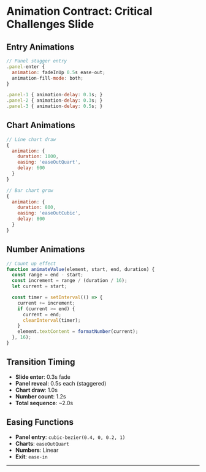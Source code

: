 # Animation Contract: Critical Challenges Slide

## Entry Animations
```javascript
// Panel stagger entry
.panel-enter {
  animation: fadeInUp 0.5s ease-out;
  animation-fill-mode: both;
}

.panel-1 { animation-delay: 0.1s; }
.panel-2 { animation-delay: 0.3s; }
.panel-3 { animation-delay: 0.5s; }
```

## Chart Animations
```javascript
// Line chart draw
{
  animation: {
    duration: 1000,
    easing: 'easeOutQuart',
    delay: 600
  }
}

// Bar chart grow
{
  animation: {
    duration: 800,
    easing: 'easeOutCubic',
    delay: 800
  }
}
```

## Number Animations
```javascript
// Count up effect
function animateValue(element, start, end, duration) {
  const range = end - start;
  const increment = range / (duration / 16);
  let current = start;

  const timer = setInterval(() => {
    current += increment;
    if (current >= end) {
      current = end;
      clearInterval(timer);
    }
    element.textContent = formatNumber(current);
  }, 16);
}
```

## Transition Timing
- **Slide enter**: 0.3s fade
- **Panel reveal**: 0.5s each (staggered)
- **Chart draw**: 1.0s
- **Number count**: 1.2s
- **Total sequence**: ~2.0s

## Easing Functions
- **Panel entry**: `cubic-bezier(0.4, 0, 0.2, 1)`
- **Charts**: `easeOutQuart`
- **Numbers**: Linear
- **Exit**: `ease-in`

---